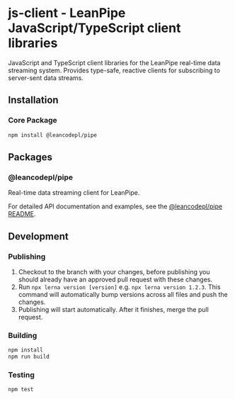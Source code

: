 # js-client - LeanPipe JavaScript/TypeScript client libraries

JavaScript and TypeScript client libraries for the LeanPipe real-time data streaming system. Provides type-safe, reactive clients for subscribing to server-sent data streams.

## Installation

### Core Package
```bash
npm install @leancodepl/pipe
```

## Packages

### @leancodepl/pipe
Real-time data streaming client for LeanPipe.

For detailed API documentation and examples, see the [@leancodepl/pipe README](./packages/pipe/README.md).

## Development

### Publishing

1. Checkout to the branch with your changes, before publishing you should already have an approved pull request with these changes.
2. Run `npx lerna version [version]` e.g. `npx lerna version 1.2.3`. This command will automatically bump versions across all files and push the changes.
3. Publishing will start automatically. After it finishes, merge the pull request.

### Building

```bash
npm install
npm run build
```

### Testing

```bash
npm test
```
